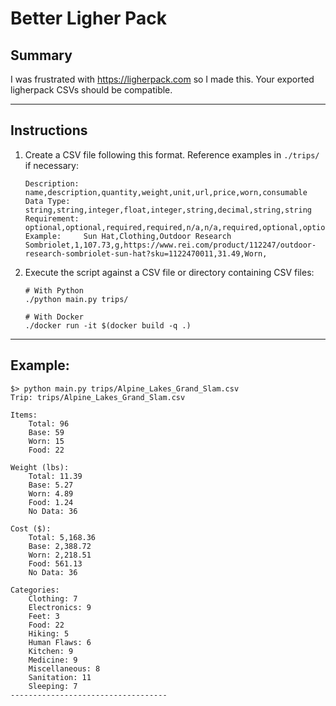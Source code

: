 # Better Ligher Pack

## Summary

I was frustrated with https://ligherpack.com so I made this. Your exported ligherpack CSVs should be compatible. 

<hr>

## Instructions

1. Create a CSV file following this format. Reference examples in `./trips/` if necessary:
   ```csv
   Description: 	name,description,quantity,weight,unit,url,price,worn,consumable
   Data Type:   	string,string,integer,float,integer,string,decimal,string,string
   Requirement: 	optional,optional,required,required,n/a,n/a,required,optional,optional
   Example: 	Sun Hat,Clothing,Outdoor Research Sombriolet,1,107.73,g,https://www.rei.com/product/112247/outdoor-research-sombriolet-sun-hat?sku=1122470011,31.49,Worn,
   ```
   
2. Execute the script against a CSV file or directory containing CSV files:
   ```shell
   # With Python
   ./python main.py trips/
   
   # With Docker
   ./docker run -it $(docker build -q .)
   ```

<hr>

## Example:

```shell
$> python main.py trips/Alpine_Lakes_Grand_Slam.csv
Trip: trips/Alpine_Lakes_Grand_Slam.csv

Items:
    Total: 96
    Base: 59
    Worn: 15
    Food: 22

Weight (lbs):
    Total: 11.39
    Base: 5.27
    Worn: 4.89
    Food: 1.24
    No Data: 36

Cost ($):
    Total: 5,168.36
    Base: 2,388.72
    Worn: 2,218.51
    Food: 561.13
    No Data: 36

Categories:
    Clothing: 7
    Electronics: 9
    Feet: 3
    Food: 22
    Hiking: 5
    Human Flaws: 6
    Kitchen: 9
    Medicine: 9
    Miscellaneous: 8
    Sanitation: 11
    Sleeping: 7
-----------------------------------
```



